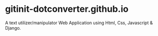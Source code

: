 # gitinit-dotconverter.github.io
A text utilizer/manipulator Web Application using Html, Css, Javascript &amp; Django.
